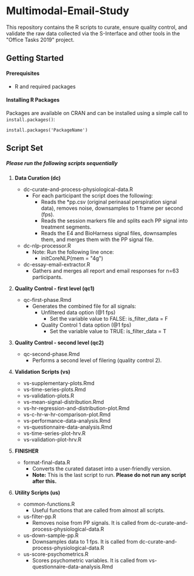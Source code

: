 # Multimodal-Email-Study
This repository contains the R scripts to curate, ensure quality control, and validate the raw data collected
via the S-Interface and other tools in the "Office Tasks 2019" project.


## Getting Started

#### Prerequisites
- R and required packages

#### Installing R Packages
Packages are available on CRAN and can be installed using a simple call to `install.packages()`:

    install.packages('PackageName')

	
## Script Set
##### Please run the following scripts sequentially
1. **Data Curation (dc)**
	- dc-curate-and-process-physiological-data.R
		- For each participant the script does the following:
			- Reads the *pp.csv (original perinasal perspiration signal data), removes noise, downsamples to 1 frame per second (fps).
			- Reads the session markers file and splits each PP signal into treatment segments.
			- Reads the E4 and BioHarness signal files, downsamples them, and merges them with the PP signal file.
	- dc-nlp-processor.R
		- Note: Run the following line once:
			- initCoreNLP(mem = "4g")
	- dc-essay-email-extractor.R
		- Gathers and merges all report and email responses for n=63 participants.
2. **Quality Control - first level (qc1)**
	- qc-first-phase.Rmd
		- Generates the combined file for all signals:
			- Unfiltered data option (@1 fps)
				- Set the variable value to FALSE: is\_filter\_data = F
			- Quality Control 1 data option (@1 fps)
				- Set the variable value to TRUE: is\_filter\_data = T
3. **Quality Control - second level (qc2)**
	- qc-second-phase.Rmd
		- Performs a second level of filering (quality control 2).
4. **Validation Scripts (vs)**
	- vs-supplementary-plots.Rmd
	- vs-time-series-plots.Rmd
	- vs-validation-plots.R
	- vs-mean-signal-distribution.Rmd
	- vs-hr-regression-and-distribution-plot.Rmd
	- vs-c-hr-w-hr-comparison-plot.Rmd
	- vs-performance-data-analysis.Rmd
	- vs-questionnaire-data-analysis.Rmd
	- vs-time-series-plot-hrv.R
	- vs-validation-plot-hrv.R

4. **FINISHER**
	- format-final-data.R
		- Converts the curated dataset into a user-friendly version.
		- **Note:** This is the last script to run. **Please do not run any script after this.**
		
5. **Utility Scripts (us)**
	- common-functions.R
		- Useful functions that are called from almost all scripts.
	- us-filter-pp.R
	    - Removes noise from PP signals. It is called from dc-curate-and-process-physiological-data.R
	- us-down-sample-pp.R
	    - Downsamples data to 1 fps. It is called from dc-curate-and-process-physiological-data.R
	- us-score-psychometrics.R
	    - Scores psychometric variables. It is called from vs-questionnaire-data-analysis.Rmd
